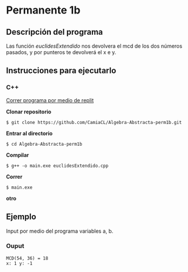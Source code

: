 # Permanente 1b

## Descripción del programa
Las función *euclidesExtendido* nos devolvera el mcd de los dos números pasados, y por punteros te devolverá el x e y.

## Instrucciones para ejecutarlo

### C++

[Correr programa por medio de replit](https://replit.com/@Camila-ClariCla/euclides-Extendido#main.cpp)

**Clonar repositorio**

    $ git clone https://github.com/CamiaCL/Algebra-Abstracta-perm1b.git

**Entrar al directorio**

    $ cd Algebra-Abstracta-perm1b

**Compilar**

    $ g++ -o main.exe euclidesExtendido.cpp

**Correr**

    $ main.exe

**otro**

## Ejemplo

Input por medio del programa variables a, b.

### Ouput

```
MCD(54, 36) = 18
x: 1 y: -1
```
